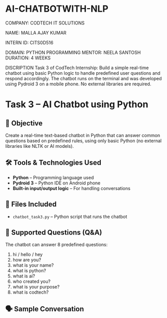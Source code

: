 # AI-CHATBOTWITH-NLP
COMPANY: CODTECH IT SOLUTIONS

NAME: MALLA AJAY KUMAR

INTERN ID: CITS0D516

DOMAIN: PYTHON PROGRAMMING
MENTOR: NEELA SANTOSH
DURATION: 4 WEEKS

DISCRIPTION
Task 3 of CodTech Internship: Build a simple real-time chatbot using basic Python logic to handle predefined user questions and respond accordingly. The chatbot runs on the terminal and was developed using Pydroid 3 on a mobile phone. No external libraries are required.
# Task 3 – AI Chatbot using Python

## 🎯 Objective
Create a real-time text-based chatbot in Python that can answer common questions based on predefined rules, using only basic Python (no external libraries like NLTK or AI models).

## 🛠 Tools & Technologies Used
- **Python** – Programming language used
- **Pydroid 3** – Python IDE on Android phone
- **Built-in input/output logic** – For handling conversations

## 📂 Files Included
- `chatbot_task3.py` – Python script that runs the chatbot

## 💬 Supported Questions (Q&A)
The chatbot can answer 8 predefined questions:
1. hi / hello / hey
2. how are you?
3. what is your name?
4. what is python?
5. what is ai?
6. who created you?
7. what is your purpose?
8. what is codtech?

## 🗣️ Sample Conversation
